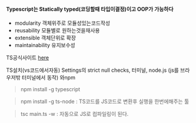 #### Typescript는 Statically typed(코딩할때 타입이결정)이고 OOP가 가능하다

- modularity 객체위주로 모듈성있는코드작성
- reusability 모듈별로 원하는것을재사용
- extensible 객체단위로 확장
- maintainability 유지보수성

TS공식사이트 [here](https://www.typescriptlang.org/)

TS설치(vs코드에서자동)
Settings의 strict null checks, 터미널, node.js (js를 브라우저밖 터미널에서 동작) 와npm

> npm install -g typescript

> npm install -g ts-node : TS코드를 JS코드로 변환후 실행을 한번에해주는 툴

> tsc main.ts -w : 자동으로 JS로 컴파일링이 된다.

